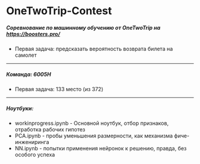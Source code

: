# OneTwoTrip-Contest
##### Соревнование по машинному обучению от OneTwoTrip на https://boosters.pro/
- Первая задача: предсказать вероятность возврата билета на самолет
---
##### Команда: 6005H
- Первая задача: 133 место (из 372)
---
##### Ноутбуки:
- workinprogress.ipynb - Основной ноутбук, отбор признаков, отработка рабочих гипотез
- PCA.ipynb - пробы уменьшения размерности, как механизма фиче-инжениринга
- NN.ipynb - попытки применения нейронок к решению, правда, без особого успеха
